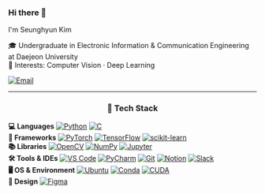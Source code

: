 ### Hi there 👋
I'm Seunghyun Kim

🎓 Undergraduate in Electronic Information & Communication Engineering at Daejeon University  
🔭 Interests: Computer Vision · Deep Learning

[![Email](https://img.shields.io/badge/Email-sghn0330%40gmail.com-2c3e50?logo=gmail&logoColor=white)](mailto:sghn0330@gmail.com)

---  
<div align="center">
  
### 🧰 Tech Stack
</div>

**💻 Languages** [![Python](https://img.shields.io/badge/Python-3776AB?logo=python&logoColor=white)](https://www.python.org/) [![C](https://img.shields.io/badge/C-A8B9CC?logo=c&logoColor=white)](https://www.open-std.org/jtc1/sc22/wg14/)  
**🧠 Frameworks** [![PyTorch](https://img.shields.io/badge/PyTorch-EE4C2C?logo=pytorch&logoColor=white)](https://pytorch.org/) [![TensorFlow](https://img.shields.io/badge/TensorFlow-FF6F00?logo=tensorflow&logoColor=white)](https://www.tensorflow.org/) [![scikit-learn](https://img.shields.io/badge/scikit--learn-F7931E?logo=scikit-learn&logoColor=white)](https://scikit-learn.org/)  
**📚 Libraries** [![OpenCV](https://img.shields.io/badge/OpenCV-5C3EE8?logo=opencv&logoColor=white)](https://opencv.org/) [![NumPy](https://img.shields.io/badge/NumPy-013243?logo=numpy&logoColor=white)](https://numpy.org/) [![Jupyter](https://img.shields.io/badge/Jupyter-F37626?logo=jupyter&logoColor=white)](https://jupyter.org/)  
**🛠 Tools & IDEs** [![VS Code](https://img.shields.io/badge/VS%20Code-007ACC?logo=visualstudiocode&logoColor=white)](https://code.visualstudio.com/) [![PyCharm](https://img.shields.io/badge/PyCharm-000000?logo=pycharm&logoColor=white)](https://www.jetbrains.com/pycharm/) [![Git](https://img.shields.io/badge/Git-F05032?logo=git&logoColor=white)](https://git-scm.com/) [![Notion](https://img.shields.io/badge/Notion-000000?logo=notion&logoColor=white)](https://www.notion.so/) [![Slack](https://img.shields.io/badge/Slack-4A154B?logo=slack&logoColor=white)](https://slack.com/)  
**🖥 OS & Environment** [![Ubuntu](https://img.shields.io/badge/Ubuntu-E95420?logo=ubuntu&logoColor=white)](https://ubuntu.com/) [![Conda](https://img.shields.io/badge/Conda-44A833?logo=anaconda&logoColor=white)](https://docs.conda.io/) [![CUDA](https://img.shields.io/badge/CUDA-76B900?logo=nvidia&logoColor=white)](https://developer.nvidia.com/cuda-zone)  
**🎨 Design** [![Figma](https://img.shields.io/badge/Figma-F24E1E?logo=figma&logoColor=white)](https://www.figma.com/)

<!--
**ksh0330/ksh0330** is a ✨ _special_ ✨ repository because its `README.md` (this file) appears on your GitHub profile.

Here are some ideas to get you started:

- 🔭 I’m currently working on ...
- 🌱 I’m currently learning ...
- 👯 I’m looking to collaborate on ...
- 🤔 I’m looking for help with ...
- 💬 Ask me about ...
- 📫 How to reach me: ...
- 😄 Pronouns: ...
- ⚡ Fun fact: ...
-->
